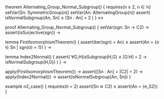 theorem Alternating_Group_Normal_Subgroup() {
  requires(n ≥ 2, n ∈ ℕ)
  setVar(Sn: SymmetricGroup(n))
  setVar(An: AlternatingGroup(n))
  assert(
    isNormalSubgroup(An, Sn) ∧ [Sn : An] = 2
  )
} ↔

proof Alternating_Group_Normal_Subgroup() {
  setVar(sgn: Sn → C2) →
  assert(isSurjective(sgn)) →
  
  lemma FirstIsomorphismTheorem() {
    assert(ker(sgn) = An) ∧
    assert(An = {σ ∈ Sn | sgn(σ) = 1})
  } →
  
  lemma Index2Normal() {
    assert(
      ∀G,H(isSubgroup(H,G) ∧ [G:H] = 2 → isNormalSubgroup(H,G))
    )
  } →
  
  apply(FirstIsomorphismTheorem()) →
  assert([Sn : An] = |C2| = 2) →
  apply(Index2Normal()) →
  assert(isNormalSubgroup(An, Sn))
}

example n2_case() {
  requires(n = 2)
  assert(Sn ≅ C2) ∧
  assert(An = {e_S2})
}